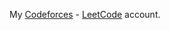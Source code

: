 My [Codeforces](https://codeforces.com/profile/thanhbl-chler) - [LeetCode](https://leetcode.com/thanhbl-chler/) account.